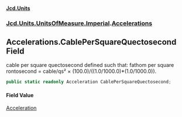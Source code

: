 #### [Jcd.Units](index.md 'index')
### [Jcd.Units.UnitsOfMeasure.Imperial](Jcd.Units.UnitsOfMeasure.Imperial.md 'Jcd.Units.UnitsOfMeasure.Imperial').[Accelerations](Accelerations.md 'Jcd.Units.UnitsOfMeasure.Imperial.Accelerations')

## Accelerations.CablePerSquareQuectosecond Field

cable per square quectosecond defined such that: fathom per square rontosecond = cable/qs² × (100.0)/((1.0/1000.0)*(1.0/1000.0)).

```csharp
public static readonly Acceleration CablePerSquareQuectosecond;
```

#### Field Value
[Acceleration](Acceleration.md 'Jcd.Units.UnitTypes.Acceleration')